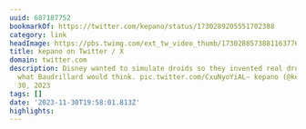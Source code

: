 ```yaml
---
uuid: 687187752
bookmarkOf: https://twitter.com/kepano/status/1730289205551702388
category: link
headImage: https://pbs.twimg.com/ext_tw_video_thumb/1730288573881163776/pu/img/lQlC24pmqr14F2A3?format=jpg&name=medium
title: kepano on Twitter / X
domain: twitter.com
description: Disney wanted to simulate droids so they invented real droids. I wonder
  what Baudrillard would think. pic.twitter.com/CxuNyoYiAL— kepano (@kepano) November
  30, 2023
tags: []
date: '2023-11-30T19:58:01.813Z'
highlights:
---
```




